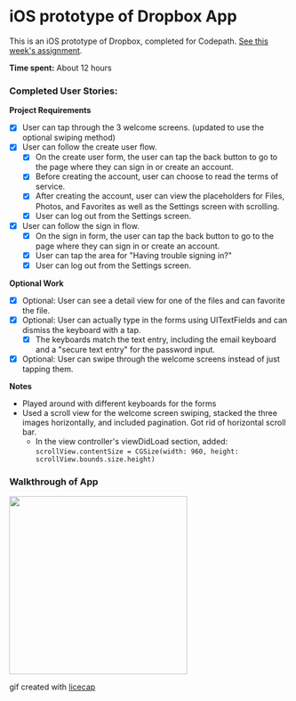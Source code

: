 # iOS prototype of Dropbox App

This is an iOS prototype of Dropbox, completed for Codepath. [See this week's assignment](http://courses.codepath.com/courses/ios_for_designers/week/1#!assignment).

__Time spent:__ About 12 hours

### Completed User Stories: 

__Project Requirements__
* [x] User can tap through the 3 welcome screens. (updated to use the optional swiping method)
* [x] User can follow the create user flow.
  * [x] On the create user form, the user can tap the back button to go to the page where they can sign in or create an account.
  * [x] Before creating the account, user can choose to read the terms of service.
  * [x] After creating the account, user can view the placeholders for Files, Photos, and Favorites as well as the Settings screen with scrolling.
  * [x] User can log out from the Settings screen.
* [x] User can follow the sign in flow.
  * [x] On the sign in form, the user can tap the back button to go to the page where they can sign in or create an account.
  * [x] User can tap the area for "Having trouble signing in?"
  * [x] User can log out from the Settings screen.

__Optional Work__
* [x] Optional: User can see a detail view for one of the files and can favorite the file.
* [x] Optional: User can actually type in the forms using UITextFields and can dismiss the keyboard with a tap.
  * [x] The keyboards match the text entry, including the email keyboard and a "secure text entry" for the password input.
* [x] Optional: User can swipe through the welcome screens instead of just tapping them.

__Notes__

* Played around with different keyboards for the forms
* Used a scroll view for the welcome screen swiping, stacked the three images horizontally, and included pagination. Got rid of horizontal scroll bar.
  * In the view controller's viewDidLoad section, added: 
``` scrollView.contentSize = CGSize(width: 960, height: scrollView.bounds.size.height) ```

### Walkthrough of App
<img src="https://github.com/venetucci/Dropboxish/raw/master/screencast/dropboxish-walkthrough.gif" width="320px">

gif created with [licecap](http://www.cockos.com/licecap)
